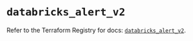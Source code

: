 # `databricks_alert_v2`

Refer to the Terraform Registry for docs: [`databricks_alert_v2`](https://registry.terraform.io/providers/databricks/databricks/1.83.0/docs/resources/alert_v2).
